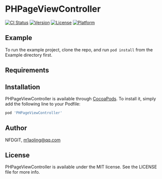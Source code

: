 # PHPageViewController

[![CI Status](https://img.shields.io/travis/NFDGIT/PHPageViewController.svg?style=flat)](https://travis-ci.org/NFDGIT/PHPageViewController)
[![Version](https://img.shields.io/cocoapods/v/PHPageViewController.svg?style=flat)](https://cocoapods.org/pods/PHPageViewController)
[![License](https://img.shields.io/cocoapods/l/PHPageViewController.svg?style=flat)](https://cocoapods.org/pods/PHPageViewController)
[![Platform](https://img.shields.io/cocoapods/p/PHPageViewController.svg?style=flat)](https://cocoapods.org/pods/PHPageViewController)

## Example

To run the example project, clone the repo, and run `pod install` from the Example directory first.

## Requirements

## Installation

PHPageViewController is available through [CocoaPods](https://cocoapods.org). To install
it, simply add the following line to your Podfile:

```ruby
pod 'PHPageViewController'
```

## Author

NFDGIT, m1aoling@qq.com

## License

PHPageViewController is available under the MIT license. See the LICENSE file for more info.

